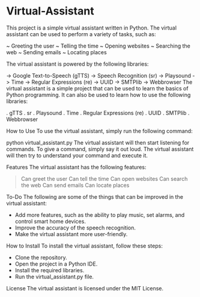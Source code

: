 # Virtual-Assistant

This project is a simple virtual assistant written in Python. The virtual assistant can be used to perform a variety of tasks, such as:

~ Greeting the user
~ Telling the time
~ Opening websites
~ Searching the web
~ Sending emails
~ Locating places

The virtual assistant is powered by the following libraries:

-> Google Text-to-Speech (gTTS)
-> Speech Recognition (sr)
-> Playsound
-> Time
-> Regular Expressions (re)
-> UUID
-> SMTPlib
-> Webbrowser
The virtual assistant is a simple project that can be used to learn the basics of Python programming. It can also be used to learn how to use the following libraries:

. gTTS
. sr
. Playsound
. Time
. Regular Expressions (re)
. UUID
. SMTPlib
. Webbrowser

How to Use
To use the virtual assistant, simply run the following command:

python virtual_assistant.py
The virtual assistant will then start listening for commands. 
To give a command, simply say it out loud. The virtual assistant will then try to understand your command and execute it.

Features
The virtual assistant has the following features:

> Can greet the user
> Can tell the time
> Can open websites
> Can search the web
> Can send emails
> Can locate places

To-Do
The following are some of the things that can be improved in the virtual assistant:

* Add more features, such as the ability to play music, set alarms, and control smart home devices.
* Improve the accuracy of the speech recognition.
* Make the virtual assistant more user-friendly.

How to Install
To install the virtual assistant, follow these steps:

- Clone the repository.
- Open the project in a Python IDE.
- Install the required libraries.
- Run the virtual_assistant.py file.

License
The virtual assistant is licensed under the MIT License.
